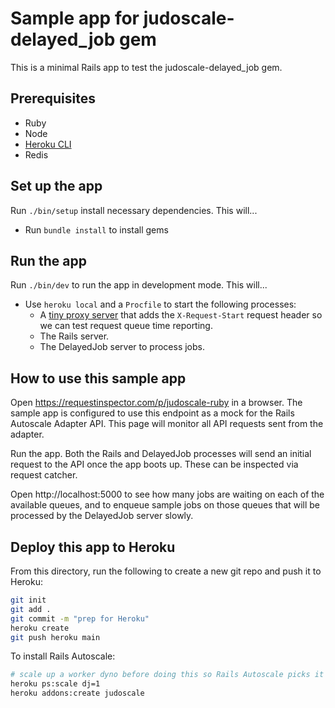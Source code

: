 # Sample app for judoscale-delayed_job gem

This is a minimal Rails app to test the judoscale-delayed_job gem.

## Prerequisites

- Ruby
- Node
- [Heroku CLI](https://devcenter.heroku.com/articles/heroku-cli)
- Redis

## Set up the app

Run `./bin/setup` install necessary dependencies. This will...

- Run `bundle install` to install gems

## Run the app

Run `./bin/dev` to run the app in development mode. This will...

- Use `heroku local` and a `Procfile` to start the following processes:
  - A [tiny proxy server](https://github.com/judoscale/judoscale-adapter-proxy-server) that adds the `X-Request-Start` request header so we can test request queue time reporting.
  - The Rails server.
  - The DelayedJob server to process jobs.

## How to use this sample app

Open https://requestinspector.com/p/judoscale-ruby in a browser. The sample app is configured to use this endpoint as a mock for the Rails Autoscale Adapter API. This page will monitor all API requests sent from the adapter.

Run the app. Both the Rails and DelayedJob processes will send an initial request to the API once the app boots up. These can be inspected via request catcher.

Open http://localhost:5000 to see how many jobs are waiting on each of the available queues, and to enqueue sample jobs on those queues that will be processed by the DelayedJob server slowly.

## Deploy this app to Heroku

From this directory, run the following to create a new git repo and push it to Heroku:

```sh
git init
git add .
git commit -m "prep for Heroku"
heroku create
git push heroku main
```

To install Rails Autoscale:

```sh
# scale up a worker dyno before doing this so Rails Autoscale picks it up
heroku ps:scale dj=1
heroku addons:create judoscale
```

